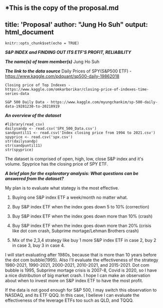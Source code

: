 *This is the copy of the proposal.md
---
title: 'Proposal'
author: "Jung Ho Suh"
output: html_document
---
```{r setup, include=FALSE}
knitr::opts_chunk$set(echo = TRUE)
```
  
  ***S&P INDEX and FINDING OUT ITS ETF'S PROFIT, RELIABILITY***
  
  ***The name(s) of team member(s)***
    Jung Ho Suh
    
  ***The link to the data source***
    Daily Prices of SPY(S&P500 ETF) - https://www.kaggle.com/pdquant/sp500-daily-19862018
    
    Closing price of Top Indexes - https://www.kaggle.com/omkarborikar/closing-price-of-indexes-time-series-data
    
    S&P 500 Daily Data - https://www.kaggle.com/myungchankim/sp-500-daily-data-19281230-to-20210919
    
  ***An overview of the dataset***
```{r}
#library(read_csv)
dailysandp <- read.csv('SPX_500_Data.csv')
sandpuntil11 <- read.csv('Index closing price from 1994 to 2021.csv')
spyprice <- read.csv('spx.csv')
str(dailysandp)
str(sandpuntil11)
str(spyprice)
```
  The dataset is comprised of open, high, low, close S&P index and it's volume. Spyprice has the closing price of SPY ETF.
  
  ***A brief plan for the exploratory analysis: What questions can be answered from the dataset?***
  
  My plan is to evaluate what stategy is the most effective. 
  
  1. Buying one S&P index ETF a week/month no matter what.
  
  2. Buy S&P index ETF when the index goes down 5 to 10% (correction)
  
  3. Buy S&P index ETF when the index goes down more than 10% (crash)
  
  4. Buy S&P index ETF when the index goes down more than 20% (crisis like dot com crash, Subprime mortage/Lehman Brothers crash)
  
  5. Mix of the 2,3,4 strategy like buy 1 more S&P index ETF in case 2, buy 2 in case 3, buy 3 in case 4.
  
  I will start evaluating after 1980s, because that is more than 10 years before the dot com bubble(1995). Also I'll evaluate the effectiveness of the strategy 1980-2021, 1990-2021, 2000-2021, 2010-2021, and 2015-2021.
Dot com bubble is 1995, Subprime mortage crisis is 2007-8, Covid is 2020, so I have a nice distribution of big market crash. 
I hope I can make an observation about when to invest more on S&P index ETF to have the most profit.

If the data is not good enough for S&P 500, I may switch this observation to NASDAQ, and its ETF QQQ. In this case, I believe I can evaluate the effectiveness of the leverage ETFs too such as QLD, and TQQQ. 
